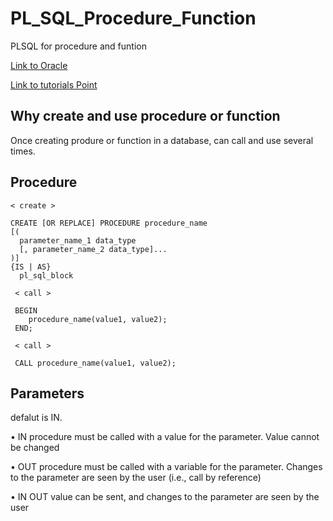 # PL_SQL_Procedure_Function

PLSQL for procedure and funtion

<a href='https://www.oracle.com/database/technologies/appdev/plsql.html' target='_blank'>Link to Oracle</a>

<a href='https://www.tutorialspoint.com/plsql' target='_blank'>Link to tutorials Point</a>   

Why create and use procedure or function
-----

Once creating produre or function in a database, can call and use several times. 

Procedure
---

    < create >
    
    CREATE [OR REPLACE] PROCEDURE procedure_name
    [(
      parameter_name_1 data_type
      [, parameter_name_2 data_type]...
    )]
    {IS | AS}
      pl_sql_block
      
     < call >
     
     BEGIN
        procedure_name(value1, value2);
     END;

     < call >
     
     CALL procedure_name(value1, value2);
    
Parameters
------

defalut is IN.

• IN
procedure must be called with a value for the parameter. Value cannot be changed

• OUT
procedure must be called with a variable for the parameter. Changes to the parameter are seen by the user (i.e., call by reference)

• IN OUT
value can be sent, and changes to the parameter are seen by the user


